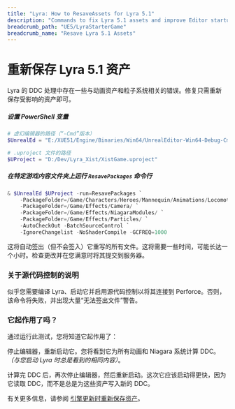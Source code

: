 ```yaml
---
title: "Lyra: How to ResaveAssets for Lyra 5.1"
description: "Commands to fix Lyra 5.1 assets and improve Editor startup time"
breadcrumb_path: "UE5/LyraStarterGame"
breadcrumb_name: "Resave Lyra 5.1 Assets"
---
```



# 重新保存 Lyra 5.1 资产

Lyra 的 DDC 处理中存在一些与动画资产和粒子系统相关的错误。修复只需重新保存受影响的资产即可。

##### 设置 PowerShell 变量

```powershell
# 虚幻编辑器的路径（“-Cmd”版本）
$UnrealEd = "E:/XUE51/Engine/Binaries/Win64/UnrealEditor-Win64-Debug-Cmd.exe"

# .uproject 文件的路径
$UProject = "D:/Dev/Lyra_Xist/XistGame.uproject"
```

##### 在特定游戏内容文件夹上运行 `ResavePackages` 命令行

```powershell
& $UnrealEd $UProject -run=ResavePackages `
    -PackageFolder=/Game/Characters/Heroes/Mannequin/Animations/Locomotion/ `
    -PackageFolder=/Game/Effects/Camera/ `
    -PackageFolder=/Game/Effects/NiagaraModules/ `
    -PackageFolder=/Game/Effects/Particles/ `
    -AutoCheckOut -BatchSourceControl `
    -IgnoreChangelist -NoShaderCompile -GCFREQ=1000
```

这将自动签出（但不会签入）它重写的所有文件。这将需要一些时间，可能长达一个小时。检查更改并在您满意时将其提交到服务器。

### 关于源代码控制的说明

似乎您需要编译 Lyra、启动它并启用源代码控制以将其连接到 Perforce。否则，该命令将失败，并出现大量“无法签出文件”警告。

### 它起作用了吗？

通过运行此测试，您将知道它起作用了：

停止编辑器，重新启动它。您将看到它为所有动画和 Niagara 系统计算 DDC。*（与您启动 Lyra 时总是看到的相同内容）*。

计算完 DDC 后，再次停止编辑器，然后重新启动。这次它应该启动得更快，因为它读取 DDC，而不是总是为这些资产写入新的 DDC。

有关更多信息，请参阅 [引擎更新时重新保存资产](/UE5/Engine/Resave-Assets)。